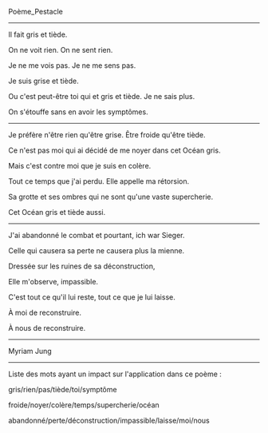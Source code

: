 Poème_Pestacle

____  

Il fait gris et tiède.

On ne voit rien. On ne sent rien.

Je ne me vois pas. Je ne me sens pas.

Je suis grise et tiède.

Ou c'est peut-être toi qui et gris et tiède. Je ne sais plus.

On s'étouffe sans en avoir les symptômes.

____

Je préfère n'être rien qu'être grise. Être froide qu'être tiède.

Ce n'est pas moi qui ai décidé de me noyer dans cet Océan gris.

Mais c'est contre moi que je suis en colère.

Tout ce temps que j'ai perdu. Elle appelle ma rétorsion.

Sa grotte et ses ombres qui ne sont qu'une vaste supercherie.

Cet Océan gris et tiède aussi. 

____

J'ai abandonné le combat et pourtant, ich war Sieger.

Celle qui causera sa perte ne causera plus la mienne.

Dressée sur les ruines de sa déconstruction,

Elle m'observe, impassible. 

C'est tout ce qu'il lui reste, tout ce que je lui laisse.

À moi de reconstruire.

À nous de reconstruire.

___ _

Myriam Jung

____

Liste des mots ayant un impact sur l'application dans ce poème :

gris/rien/pas/tiède/toi/symptôme

froide/noyer/colère/temps/supercherie/océan

abandonné/perte/déconstruction/impassible/laisse/moi/nous
